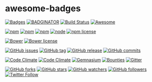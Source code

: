 # awesome-badges

[![Badges](https://img.shields.io/badge/badges-awesome-green.svg)](https://github.com/bevacqua/awesome-badges)
[![BADGINATOR](https://badginator.herokuapp.com/bevacqua/awesome-badges.svg)](https://github.com/defunctzombie/badginator)
[![Build Status](https://travis-ci.org/bevacqua/awesome-badges.svg?branch=master)](https://travis-ci.org/bevacqua/awesome-badges)
[![Awesome](https://cdn.rawgit.com/sindresorhus/awesome/d7305f38d29fed78fa85652e3a63e154dd8e8829/media/badge.svg)](https://github.com/sindresorhus/awesome)

[![npm](https://img.shields.io/npm/dm/awesome-badges.svg)](https://www.npmjs.org/package/awesome-badges)
[![npm](https://img.shields.io/npm/dt/awesome-badges.svg)](https://www.npmjs.org/package/awesome-badges)
[![npm](https://img.shields.io/npm/v/awesome-badges.svg)](https://www.npmjs.org/package/awesome-badges)
[![node](https://img.shields.io/node/v/awesome-badges.svg)](https://www.npmjs.org/package/awesome-badges)
[![npm license](https://img.shields.io/npm/l/awesome-badges.svg)](https://www.npmjs.org/package/awesome-badges)

[![Bower](https://img.shields.io/bower/v/awesome-badges.svg)](http://bower.io/search/?q=awesome-badges)
[![Bower license](https://img.shields.io/bower/l/awesome-badges.svg)](http://bower.io/search/?q=awesome-badges)

[![GitHub issues](https://img.shields.io/github/issues/bevacqua/awesome-badges.svg)](https://github.com/bevacqua/awesome-badges/issues)
[![GitHub tag](https://img.shields.io/github/tag/bevacqua/awesome-badges.svg)](https://github.com/bevacqua/awesome-badges)
[![GitHub release](https://img.shields.io/github/release/bevacqua/awesome-badges.svg)](https://github.com/bevacqua/awesome-badges)
[![GitHub commits](https://img.shields.io/github/commits-since/bevacqua/awesome-badges/1.0.0.svg)](https://github.com/bevacqua/awesome-badges)

[![Code Climate](https://img.shields.io/codeclimate/github/bevacqua/awesome-badges.svg)](https://codeclimate.com/github/bevacqua/awesome-badges)
[![Code Climate](https://img.shields.io/codeclimate/coverage/github/bevacqua/awesome-badges.svg)](https://codeclimate.com/github/bevacqua/awesome-badges)
[![Gemnasium](https://img.shields.io/gemnasium/bevacqua/awesome-badges.svg)](https://gemnasium.com/npms/awesome-badges)
[![Bounties](https://img.shields.io/bountysource/team/awesome-badges/activity.svg)](https://www.bountysource.com/teams/awesome-badges)
[![Gitter](https://img.shields.io/gitter/room/bevacqua/awesome-badges.svg)](https://gitter.im/bevacqua/awesome-badges)

[![GitHub forks](https://img.shields.io/github/forks/bevacqua/awesome-badges.svg?style=social&label=Fork)](https://github.com/bevacqua/awesome-badges)
[![GitHub stars](https://img.shields.io/github/stars/bevacqua/awesome-badges.svg?style=social&label=Star)](https://github.com/bevacqua/awesome-badges)
[![GitHub watchers](https://img.shields.io/github/watchers/bevacqua/awesome-badges.svg?style=social&label=Watch)](https://github.com/bevacqua/awesome-badges)
[![GitHub followers](https://img.shields.io/github/followers/bevacqua.svg?style=social&label=Follow)](https://github.com/bevacqua/awesome-badges)
[![Twitter Follow](https://img.shields.io/twitter/follow/nzgb.svg?style=social)](https://twitter.com/nzgb)
